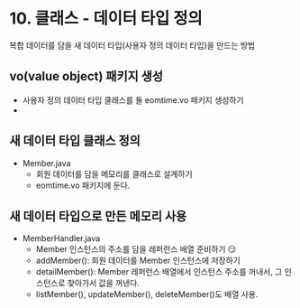 # 10. 클래스 - 데이터 타입 정의

복합 데이터를 담을 새 데이터 타입(사용자 정의 데이터 타입)을 만드는 방법

## vo(value object) 패키지 생성

- 사용자 정의 데이터 타입 클래스를 둘 eomtime.vo 패키지 생성하기
- 

## 새 데이터 타입 클래스 정의

- Member.java
  - 회원 데이터를 담을 메모리를 클래스로 설계하기
  - eomtime.vo 패키지에 둔다.

## 새 데이터 타입으로 만든 메모리 사용

- MemberHandler.java
  - Member 인스턴스의 주소를 담을 레퍼런스 배열 준비하기 😏
  - addMember(): 회원 데이터를 Member 인스턴스에 저장하기
  - detailMember(): Member 레퍼런스 배열에서 인스턴스 주소를 꺼내서, 그 인스턴스로 찾아가서 값을 꺼낸다.
  - listMember(), updateMember(), deleteMember()도 배열 사용.